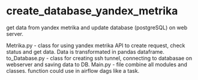 # create_database_yandex_metrika
get data from yandex metrika and update database (postgreSQL) on web server.

Metrika.py - class for using yandex metrika API to create request, check status and get data. Data is transformated in pandas dataframe.
to_Database.py - class for creating ssh tunnel, connecting to databasae on webserver and saving data to DB.
Main.py - file combine all modules and classes. function could use in airflow dags like a task.
